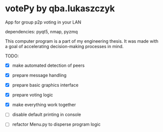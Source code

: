 # votePy by qba.lukaszczyk
App for group p2p voting in your LAN

dependencies: pyqt5, nmap, pyzmq

This computer program is a part of my engineering thesis.
It was made with a goal of accelerating decision-making processes in mind.

TODO:
- [x] make automated detection of peers
- [x] prepare message handling
- [x] prepare basic graphics interface
- [x] prepare voting logic
- [x] make everything work together
- [ ] disable default printing in console
- [ ] refactor Menu.py to disperse program logic

